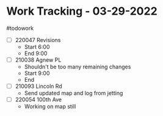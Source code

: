 # Work Tracking - 03-29-2022
#todowork
- [ ]  220047 Revisions
	- Start 6:00
	- End 9:00
- [ ] 210038 Agnew PL
	- Shouldn't be too many remaining changes
	- Start 9:00
	- End
- [ ] 210093 Lincoln Rd
	- Send updated map and log from jetting
- [ ] 220054 100th Ave
	- Working on map still